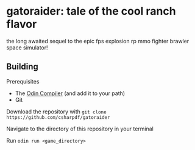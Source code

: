 # gatoraider: tale of the cool ranch flavor

the long awaited sequel to the epic fps explosion rp mmo fighter brawler space simulator!

## Building

Prerequisites
- The [Odin Compiler](https://github.com/odin-lang/Odin/releases) (and add it to your path)
- Git

Download the repository with `git clone https://github.com/csharpdf/gatoraider`

Navigate to the directory of this repository in your terminal

Run `odin run <game_directory>`
